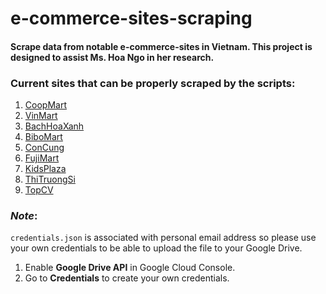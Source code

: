 # e-commerce-sites-scraping
#### Scrape data from notable e-commerce-sites in Vietnam. This project is designed to assist Ms. Hoa Ngo in her research.

### Current sites that can be properly scraped by the scripts:
1. [CoopMart](https://cooponline.vn)
2. [VinMart](https://winmart.vn)
3. [BachHoaXanh](https://www.bachhoaxanh.com)
4. [BiboMart](https://bibomart.com.vn)
5. [ConCung](https://concung.com)
6. [FujiMart](https://www.fujimart.vn)
7. [KidsPlaza](https://www.kidsplaza.vn)
8. [ThiTruongSi](https://thitruongsi.vn)
9. [TopCV](https://topcv.vn)


### _Note_:
`credentials.json` is associated with personal email address so please use your own credentials to be able to upload the file to your Google Drive.

1. Enable **Google Drive API** in Google Cloud Console.
2. Go to **Credentials** to create your own credentials.

